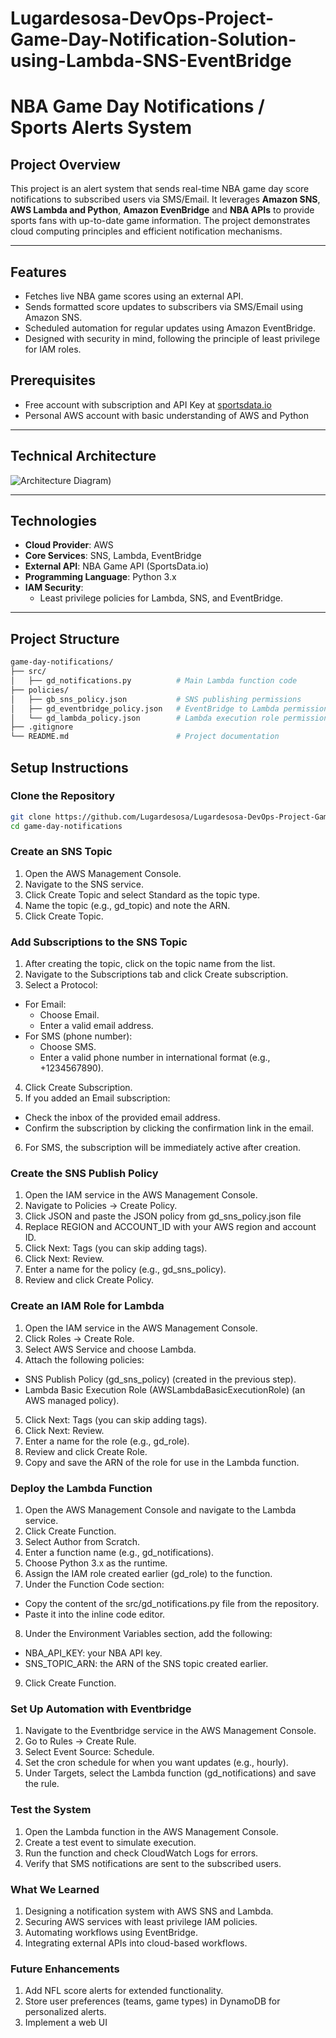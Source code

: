 # Lugardesosa-DevOps-Project-Game-Day-Notification-Solution-using-Lambda-SNS-EventBridge
# NBA Game Day Notifications / Sports Alerts System

## **Project Overview**
This project is an alert system that sends real-time NBA game day score notifications to subscribed users via SMS/Email. It leverages **Amazon SNS**, **AWS Lambda and Python**, **Amazon EvenBridge** and **NBA APIs** to provide sports fans with up-to-date game information. The project demonstrates cloud computing principles and efficient notification mechanisms.

---

## **Features**
- Fetches live NBA game scores using an external API.
- Sends formatted score updates to subscribers via SMS/Email using Amazon SNS.
- Scheduled automation for regular updates using Amazon EventBridge.
- Designed with security in mind, following the principle of least privilege for IAM roles.

## **Prerequisites**
- Free account with subscription and API Key at [sportsdata.io](https://sportsdata.io/)
- Personal AWS account with basic understanding of AWS and Python

---

## **Technical Architecture**
![Architecture Diagram](https://github.com/Lugardesosa/Lugardesosa-DevOps-Project-Game-Day-Notification-Solution-using-Lambda-SNS-EventBridge/blob/main/DevOps%20Project%20Game%20Day%20Notification%20Solution%20%E2%80%94%20using%20Lambda,%20SNS%20&%20EventBridge.png?raw=true))


---


## **Technologies**
- **Cloud Provider**: AWS
- **Core Services**: SNS, Lambda, EventBridge
- **External API**: NBA Game API (SportsData.io)
- **Programming Language**: Python 3.x
- **IAM Security**:
  - Least privilege policies for Lambda, SNS, and EventBridge.

---

## **Project Structure**
```bash
game-day-notifications/
├── src/
│   ├── gd_notifications.py          # Main Lambda function code
├── policies/
│   ├── gb_sns_policy.json           # SNS publishing permissions
│   ├── gd_eventbridge_policy.json   # EventBridge to Lambda permissions
│   └── gd_lambda_policy.json        # Lambda execution role permissions
├── .gitignore
└── README.md                        # Project documentation
```

## **Setup Instructions**

### **Clone the Repository**
```bash
git clone https://github.com/Lugardesosa/Lugardesosa-DevOps-Project-Game-Day-Notification-Solution-using-Lambda-SNS-EventBridge.git
cd game-day-notifications
```

### **Create an SNS Topic**
1. Open the AWS Management Console.
2. Navigate to the SNS service.
3. Click Create Topic and select Standard as the topic type.
4. Name the topic (e.g., gd_topic) and note the ARN.
5. Click Create Topic.

### **Add Subscriptions to the SNS Topic**
1. After creating the topic, click on the topic name from the list.
2. Navigate to the Subscriptions tab and click Create subscription.
3. Select a Protocol:
- For Email:
  - Choose Email.
  - Enter a valid email address.
- For SMS (phone number):
  - Choose SMS.
  - Enter a valid phone number in international format (e.g., +1234567890).

4. Click Create Subscription.
5. If you added an Email subscription:
- Check the inbox of the provided email address.
- Confirm the subscription by clicking the confirmation link in the email.
6. For SMS, the subscription will be immediately active after creation.

### **Create the SNS Publish Policy**
1. Open the IAM service in the AWS Management Console.
2. Navigate to Policies → Create Policy.
3. Click JSON and paste the JSON policy from gd_sns_policy.json file
4. Replace REGION and ACCOUNT_ID with your AWS region and account ID.
5. Click Next: Tags (you can skip adding tags).
6. Click Next: Review.
7. Enter a name for the policy (e.g., gd_sns_policy).
8. Review and click Create Policy.

### **Create an IAM Role for Lambda**
1. Open the IAM service in the AWS Management Console.
2. Click Roles → Create Role.
3. Select AWS Service and choose Lambda.
4. Attach the following policies:
- SNS Publish Policy (gd_sns_policy) (created in the previous step).
- Lambda Basic Execution Role (AWSLambdaBasicExecutionRole) (an AWS managed policy).
5. Click Next: Tags (you can skip adding tags).
6. Click Next: Review.
7. Enter a name for the role (e.g., gd_role).
8. Review and click Create Role.
9. Copy and save the ARN of the role for use in the Lambda function.

### **Deploy the Lambda Function**
1. Open the AWS Management Console and navigate to the Lambda service.
2. Click Create Function.
3. Select Author from Scratch.
4. Enter a function name (e.g., gd_notifications).
5. Choose Python 3.x as the runtime.
6. Assign the IAM role created earlier (gd_role) to the function.
7. Under the Function Code section:
- Copy the content of the src/gd_notifications.py file from the repository.
- Paste it into the inline code editor.
8. Under the Environment Variables section, add the following:
- NBA_API_KEY: your NBA API key.
- SNS_TOPIC_ARN: the ARN of the SNS topic created earlier.
9. Click Create Function.


### **Set Up Automation with Eventbridge**
1. Navigate to the Eventbridge service in the AWS Management Console.
2. Go to Rules → Create Rule.
3. Select Event Source: Schedule.
4. Set the cron schedule for when you want updates (e.g., hourly).
5. Under Targets, select the Lambda function (gd_notifications) and save the rule.


### **Test the System**
1. Open the Lambda function in the AWS Management Console.
2. Create a test event to simulate execution.
3. Run the function and check CloudWatch Logs for errors.
4. Verify that SMS notifications are sent to the subscribed users.


### **What We Learned**
1. Designing a notification system with AWS SNS and Lambda.
2. Securing AWS services with least privilege IAM policies.
3. Automating workflows using EventBridge.
4. Integrating external APIs into cloud-based workflows.


### **Future Enhancements**
1. Add NFL score alerts for extended functionality.
2. Store user preferences (teams, game types) in DynamoDB for personalized alerts.
3. Implement a web UI
